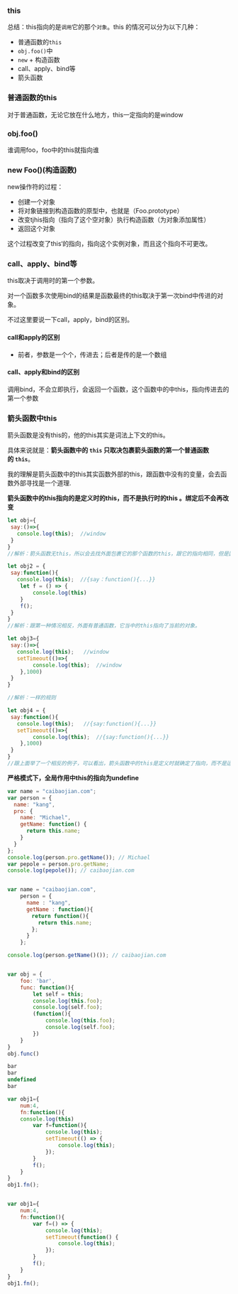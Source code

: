 ### this

总结：this指向的是`调用`它的那个`对象`。this 的情况可以分为以下几种：

- 普通函数的`this`
- `obj.foo()`中
- `new` + 构造函数
- call、apply、bind等
- 箭头函数

### 普通函数的this

对于普通函数，无论它放在什么地方，this一定指向的是window

### obj.foo()

谁调用foo，foo中的this就指向谁

### new  Foo()(构造函数)

new操作符的过程：

- 创建一个对象
- 将对象链接到构造函数的原型中，也就是（Foo.prototype）
- 改变tjhis指向（指向了这个空对象）执行构造函数（为对象添加属性）
- 返回这个对象

这个过程改变了this‘的指向，指向这个实例对象，而且这个指向不可更改。

### call、apply、bind等

this取决于调用时的第一个参数。

对一个函数多次使用bind的结果是函数最终的this取决于第一次bind中传进的对象。

不过这里要说一下call，apply，bind的区别。

#### call和apply的区别

- 前者，参数是一个个，传进去；后者是传的是一个数组

#### call、apply和bind的区别

调用bind，不会立即执行，会返回一个函数，这个函数中的中this，指向传进去的第一个参数

### 箭头函数中this

箭头函数是没有this的，他的this其实是词法上下文的this。

具体来说就是：**箭头函数中的 `this` 只取决包裹箭头函数的第一个普通函数的 `this`**。

 我的理解是箭头函数中的this其实函数外部的this，跟函数中没有的变量，会去函数外部寻找是一个道理.

**箭头函数中的this指向的是定义时的this，而不是执行时的this 。绑定后不会再改变**

```javascript
let obj={
 say:()=>{
   console.log(this);  //window
 }
}
//解析：箭头函数无this，所以会去找外面包裹它的那个函数的this，跟它的指向相同，但是因为say直接是一个箭头函数，外部没有普通函数，所以指向了window。

let obj2 = {
 say:function(){
   console.log(this);  //{say：function(){...}}
    let f = () => {
    	console.log(this)
	}
	f();
 }
}
//解析：跟第一种情况相反，外面有普通函数，它当中的this指向了当前的对象。

let obj3={
 say:()=>{
   console.log(this);   //window
   setTimeout(()=>{
		console.log(this);  //window 
	},1000)
 }
}

//解析：一样的规则

let obj4 = {
 say:function(){
   console.log(this);   //{say:function(){...}}
   setTimeout(()=>{
		console.log(this);  //{say:function(){...}}
	},1000)
 }    
}
//跟上面举了一个相反的例子，可以看出，箭头函数中的this是定义时就确定了指向，而不是运行时才确定指向

```



**严格模式下，全局作用中this的指向为undefine**

```javascript
var name = "caibaojian.com"; 
var person = {
  name: "kang",
  pro: {
    name: "Michael",
    getName: function() {
      return this.name;
    }
  }
};
console.log(person.pro.getName()); // Michael
var pepole = person.pro.getName;
console.log(pepole()); // caibaojian.com


var name = "caibaojian.com",
    person = {
      name : "kang",
      getName : function(){
  　    return function(){
    　    return this.name;
  　    };
      }
    };

console.log(person.getName()()); // caibaojian.com


var obj = {
    foo: 'bar',
    func: function(){
        let self = this;
        console.log(this.foo);
        console.log(self.foo);
        (function(){
            console.log(this.foo);
            console.log(self.foo);
        })
    }
}
obj.func()

bar
bar
undefined 
bar

```





```javascript
var obj1={  
    num:4,  
    fn:function(){ 
    console.log(this) 
        var f=function(){      
            console.log(this);
            setTimeout(() => {  
                console.log(this); 
            });  
        }  
        f();  
    }  
}  
obj1.fn();  


var obj1={  
    num:4,  
    fn:function(){  
        var f=() => {      
            console.log(this); 
            setTimeout(function() {  
                console.log(this);
            });  
        }  
        f();  
    }  
}  
obj1.fn();  

```

